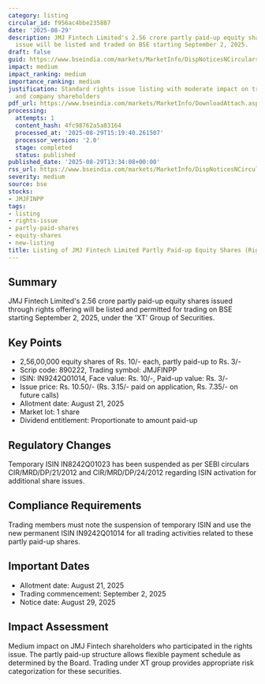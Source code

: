 ```yaml
---
category: listing
circular_id: f956ac4bbe235887
date: '2025-08-29'
description: JMJ Fintech Limited's 2.56 crore partly paid-up equity shares from rights
  issue will be listed and traded on BSE starting September 2, 2025.
draft: false
guid: https://www.bseindia.com/markets/MarketInfo/DispNoticesNCirculars.aspx?Noticeid={CA266149-D14D-464F-B044-1020BD9E4399}&noticeno=20250829-51&dt=08/29/2025&icount=51&totcount=55&flag=0
impact: medium
impact_ranking: medium
importance_ranking: medium
justification: Standard rights issue listing with moderate impact on trading operations
  and company shareholders
pdf_url: https://www.bseindia.com/markets/MarketInfo/DownloadAttach.aspx?id=20250829-51&attachedId=
processing:
  attempts: 1
  content_hash: 4fc98762a5a83164
  processed_at: '2025-08-29T15:19:40.261507'
  processor_version: '2.0'
  stage: completed
  status: published
published_date: '2025-08-29T13:34:08+00:00'
rss_url: https://www.bseindia.com/markets/MarketInfo/DispNoticesNCirculars.aspx?Noticeid={CA266149-D14D-464F-B044-1020BD9E4399}&noticeno=20250829-51&dt=08/29/2025&icount=51&totcount=55&flag=0
severity: medium
source: bse
stocks:
- JMJFINPP
tags:
- listing
- rights-issue
- partly-paid-shares
- equity-shares
- new-listing
title: Listing of JMJ Fintech Limited Partly Paid-up Equity Shares (Rights Issue)
---
```


## Summary

JMJ Fintech Limited's 2.56 crore partly paid-up equity shares issued through rights offering will be listed and permitted for trading on BSE starting September 2, 2025, under the 'XT' Group of Securities.

## Key Points

- 2,56,00,000 equity shares of Rs. 10/- each, partly paid-up to Rs. 3/-
- Scrip code: 890222, Trading symbol: JMJFINPP
- ISIN: IN9242Q01014, Face value: Rs. 10/-, Paid-up value: Rs. 3/-
- Issue price: Rs. 10.50/- (Rs. 3.15/- paid on application, Rs. 7.35/- on future calls)
- Allotment date: August 21, 2025
- Market lot: 1 share
- Dividend entitlement: Proportionate to amount paid-up

## Regulatory Changes

Temporary ISIN IN8242Q01023 has been suspended as per SEBI circulars CIR/MRD/DP/21/2012 and CIR/MRD/DP/24/2012 regarding ISIN activation for additional share issues.

## Compliance Requirements

Trading members must note the suspension of temporary ISIN and use the new permanent ISIN IN9242Q01014 for all trading activities related to these partly paid-up shares.

## Important Dates

- Allotment date: August 21, 2025
- Trading commencement: September 2, 2025
- Notice date: August 29, 2025

## Impact Assessment

Medium impact on JMJ Fintech shareholders who participated in the rights issue. The partly paid-up structure allows flexible payment schedule as determined by the Board. Trading under XT group provides appropriate risk categorization for these securities.